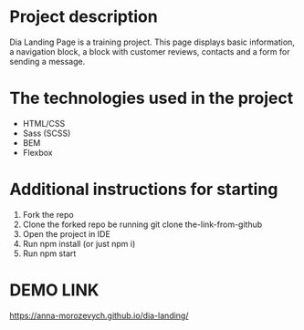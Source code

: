 # Project description
Dia Landing Page is a training project. This page displays basic information, a navigation block, a block with customer reviews, contacts and a form for sending a message.

# The technologies used in the project
- HTML/CSS
- Sass (SCSS)
- BEM
- Flexbox

# Additional instructions for starting
1. Fork the repo
2. Clone the forked repo be running git clone the-link-from-github
3. Open the project in IDE
4. Run npm install (or just npm i)
5. Run npm start

# DEMO LINK
https://anna-morozevych.github.io/dia-landing/
